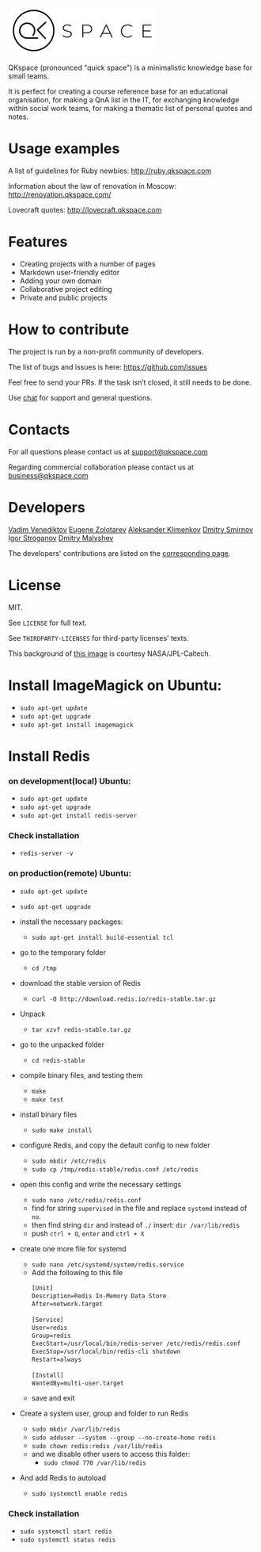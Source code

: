 ![QKspace Logo](/public/images/logo.png "QKspace Logo")

QKspace (pronounced "quick space") is a minimalistic knowledge base for small teams.

It is perfect for creating a course reference base for an educational organisation, for making a QnA list in the IT, for exchanging knowledge within social work teams, for making a thematic list of personal quotes and notes.

# Usage examples

A list of guidelines for Ruby newbies: http://ruby.qkspace.com

Information about the law of renovation in Moscow: http://renovation.qkspace.com/

Lovecraft quotes: http://lovecraft.qkspace.com

# Features

* Creating projects with a number of pages
* Markdown user-friendly editor
* Adding your own domain
* Collaborative project editing
* Private and public projects

# How to contribute

The project is run by a non-profit community of developers.

The list of bugs and issues is here: https://github.com/issues

Feel free to send your PRs. If the task isn’t closed, it still needs to be done.

Use [chat](https://t.me/qkspace) for support and general questions.

# Contacts

For all questions please contact us at support@qkspace.com

Regarding commercial collaboration please contact us at business@qkspace.com

# Developers

[Vadim Venediktov](https://github.com/installero)
[Eugene Zolotarev](https://github.com/EugZol)
[Aleksander Klimenkov](https://github.com/prisioner)
[Dmitry Smirnov](https://github.com/vergilsm)
[Igor Stroganov](https://github.com/Gargantua88)
[Dmitry Malyshev](https://github.com/tenseisan)

The developers' contributions are listed on the [corresponding page](https://github.com/qkspace/qkspace/graphs/contributors).

# License

MIT.

See `LICENSE` for full text.

See `THIRDPARTY-LICENSES` for third-party licenses' texts.

This background of [this image](/public/images/og-image-sq.png) is courtesy NASA/JPL-Caltech.

# Install ImageMagick on Ubuntu:

- `sudo apt-get update`
- `sudo apt-get upgrade`
- `sudo apt-get install imagemagick`

# Install Redis
### on development(local) Ubuntu:

- `sudo apt-get update`
- `sudo apt-get upgrade`
- `sudo apt-get install redis-server`

### Check installation
- `redis-server -v`

### on production(remote) Ubuntu:

- `sudo apt-get update`
- `sudo apt-get upgrade`

- install the necessary packages:
  - `sudo apt-get install build-essential tcl`
- go to the temporary folder
  - `cd /tmp`
- download the stable version of Redis
  - `curl -O http://download.redis.io/redis-stable.tar.gz`
- Unpack
  - `tar xzvf redis-stable.tar.gz`
- go to the unpacked folder
  - `cd redis-stable`
- compile binary files, and testing them
  - `make`
  - `make test`
- install binary files
  - `sudo make install`
- configure Redis, and copy the default config to new folder
  - `sudo mkdir /etc/redis`
  - `sudo cp /tmp/redis-stable/redis.conf /etc/redis`
- open this config and write the necessary settings
  - `sudo nano /etc/redis/redis.conf`
  - find for string `supervised` in the file and replace `systemd` instead of `no`.
  - then find string `dir` and instead of `./` insert: `dir /var/lib/redis`
  - push `ctrl + O`, `enter` and `ctrl + X`
- create one more file for systemd
  - `sudo nano /etc/systemd/system/redis.service`
  - Add the following to this file
    ```
    [Unit]
    Description=Redis In-Memory Data Store
    After=network.target

    [Service]
    User=redis
    Group=redis
    ExecStart=/usr/local/bin/redis-server /etc/redis/redis.conf
    ExecStop=/usr/local/bin/redis-cli shutdown
    Restart=always

    [Install]
    WantedBy=multi-user.target
    ```
  - save and exit
-  Create a system user, group and folder to run Redis
    - `sudo mkdir /var/lib/redis`
    - `sudo adduser --system --group --no-create-home redis`
    - `sudo chown redis:redis /var/lib/redis`
    - and we disable other users to access this folder:
      - `sudo chmod 770 /var/lib/redis`
- And add Redis to autoload
  - `sudo systemctl enable redis`

### Check installation
- `sudo systemctl start redis`
- `sudo systemctl status redis`
